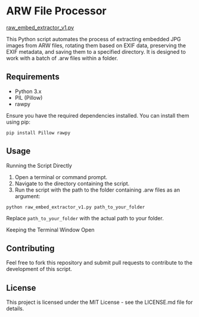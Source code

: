 # ARW File Processor

[raw_embed_extractor_v1.py](https://github.com/WowkDigital/raw_embed_extractor/blob/main/raw_embed_extractor_v1.py)

This Python script automates the process of extracting embedded JPG images from ARW files, rotating them based on EXIF data, preserving the EXIF metadata, and saving them to a specified directory. It is designed to work with a batch of .arw files within a folder.

## Requirements

- Python 3.x
- PIL (Pillow)
- rawpy

Ensure you have the required dependencies installed. You can install them using pip:

`pip install Pillow rawpy`

## Usage

Running the Script Directly

1. Open a terminal or command prompt.
2. Navigate to the directory containing the script.
3. Run the script with the path to the folder containing .arw files as an argument:

`python raw_embed_extractor_v1.py path_to_your_folder`

Replace `path_to_your_folder` with the actual path to your folder.

Keeping the Terminal Window Open

## Contributing

Feel free to fork this repository and submit pull requests to contribute to the development of this script.

## License

This project is licensed under the MIT License - see the LICENSE.md file for details.
